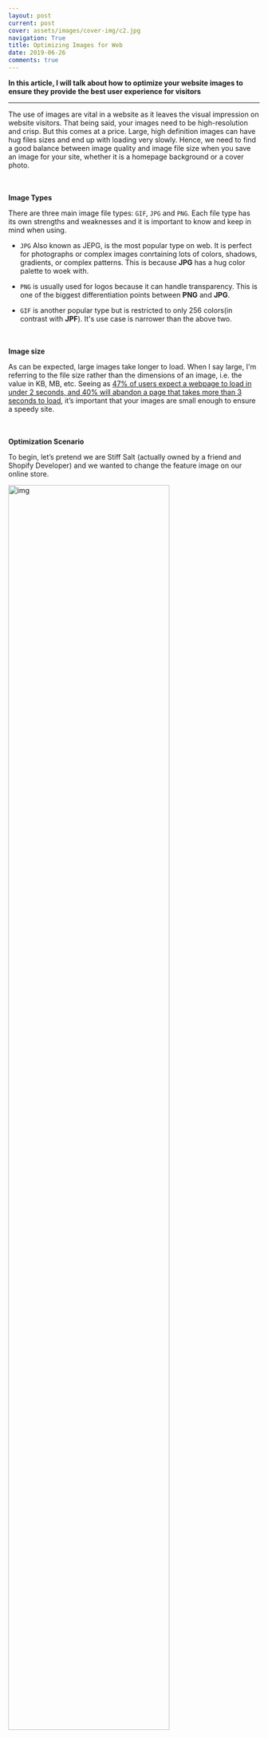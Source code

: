 ```yaml
---
layout: post
current: post
cover: assets/images/cover-img/c2.jpg
navigation: True
title: Optimizing Images for Web
date: 2019-06-26
comments: true
---
```



**In this article, I will talk about how to optimize your website images to ensure they provide the best user experience for visitors**

------------------

The use of images are vital in a website as it leaves the visual impression on website visitors. That being said, your images need to be high-resolution and crisp. But this comes at a price. Large, high definition images can have hug files sizes and end up with loading very slowly. Hence, we need to find a good balance between image quality and image file size when you save an image for your site, whether it is a homepage background or a cover photo.

<br><br>
**Image Types**

There are three main image file types: ```GIF```, ```JPG``` and ```PNG```. Each file type has its own strengths and weaknesses and it is important to know and keep in mind when using.

- ```JPG``` Also known as JEPG, is the most popular type on web. It is perfect for photographs or complex images conrtaining lots of colors, shadows, gradients, or complex patterns. This is because **JPG** has a hug color palette to woek with.

- ```PNG``` is usually used for logos because it can handle transparency. This is one of the biggest differentiation points between **PNG** and **JPG**.

- ```GIF``` is another popular type but is restricted to only 256 colors(in contrast with **JPF**). It's use case is narrower than the above two.


<br><br>
**Image size**

As can be expected, large images take longer to load. When I say large, I'm referring to the file size rather than the dimensions of an image, i.e. the value in KB, MB, etc. Seeing as <a href="https://neilpatel.com/blog/loading-time/?wide=1" style="font-weight:normal;">47% of users expect a webpage to load in under 2 seconds, and 40% will abandon a page that takes more than 3 seconds to load</a>, it’s important that your images are small enough to ensure a speedy site.

<br><br>
**Optimization Scenario**

To begin, let’s pretend we are Stiff Salt (actually owned by a friend and Shopify Developer) and we wanted to change the feature image on our online store.

<img src="./assets/images/Optimize/O-1.jpg" alt="img" style="width: 80%;">

We set up a scene, make our salt look absolutely incredible and we take a photo with a DSLR camera. Great we have our photo. What a beauty!

<img src="./assets/images/Optimize/O-2.jpg" alt="img" style="width: 80%;">

But… the file size is HUGE! 14.6 MB to be exact. And the dimensions of the photo are 5184 × 3456 pixels. This is completely unusable right now. It’s literally big enough to print a movie-sized poster. At 14.6 MB, this image would take significant time to load on a visitor’s computer. This is no good.

<img src="./assets/images/Optimize/O-3.jpg" alt="img" style="width: 100%;">


Now, it is necessary that we work on the image and reduce file size. There are usually three things that you can do: 
- **Reduce Image Size**: the dimension of the photograph
- **Save Image appropriately to reduce file size**: this is the size of the file and how much space it takes on your computer's hard drive or web server
- **Compress Image file**: get rid of any additional hidden data taking up space


<br><br>
**Reduce Image Size**

To keep things simple, we’re going to first reduce the image size. To do this, we’re going to open the image in Adobe Photoshop (you can use whatever image program you feel most comfortable with).

Choose a reasonable target size, for example 1600 x 800 pixels(remember the original was 5184 × 3456 pixels).

In Photoshop, we’re going to select Image > Image Size.

<img src="./assets/images/Optimize/O-4.jpg" alt="img" style="width: 80%;">

Now, we've reduced the size(dimension) of the image to something more appropritate.

<br><br>
**Save Image Appropriately for Web**

In Photoshop, there’s a specific command called “Save For Web” that optimizes the image file for displaying online. This is important as the regular “Save” command can end up creating file sizes 2-3 times larger than the “Save For Web” command.

In the “Save For Web” box, we need to make a few selections.

- **Image Type**: The file type will affect the quality and size of the output file
- **Image Quality**: This is important and can heavily affect the final file size
- **Dimensions**: We already did this in the first step, so there’s no need to do it again, but if we didn’t do this in the first step, we could just change the dimensions for the image here

Based on what we learned at the beginning of this post, we know that JPEG is the best file type for photographs or any image with lots of colors and complexity. We will select JPEG.


<img src="./assets/images/Optimize/O-5.jpg" alt="img" style="width: 80%;">

For Image Quality, you have a scale you can select with 5 presets that range from Maximum to Low. Let’s take a look at the final output file size of each of the quality levels (this information is displayed in the bottom corner of the image-saving window):

- **Maximum**: 1.38 MB
- **Very High**: 611 KB
- **High**: 339 KB
- **Medium**: 152 KB
- **Low**: 86k

You can see that for every quality level you go down, the image size reduces by nearly half. In general, we’ve found that High is the best setting for most images. At this level, it’s nearly impossible for the human eye to see any degradation in image quality, and the file size is nearly 4x smaller than if we were to just select the maximum.

If the image is an extremely important image with a lot of detail, you may want to select a level higher and save at Very High.

Essentially, saving for the web is a balancing act — you must balance the quality of the graphics and the file size of the media to suit your personal needs.

<div style="background-color: #dbdbad; padding: 20px;">
    <p><strong>Rule of thumb</strong>, we like our product photos to be a maximum 80-150 KB, and for large homepage hero images to be a maximum of 250-350 KB. Those are good benchmark numbers for you to aim for as well.</p>
</div>

<br><br>
**Compress Image for Web**

If you used Adobe Photoshop, it will have already done a really great job at reducing the image size, however, you can still likely shave off another 5-10% of image size by using a compression app like ImageOptim and/or ShortPixel.

ImageOptim is also the easiest way to quickly reduce image file size if you have used another program to save your images that isn’t as good as Photoshop.

Dropping each of the files from the previous step into ImageOptim, we were able to further reduce the image size by another 5%. Not huge, but again, these were already optimized with Photoshop. Regardless, every KB counts.


<br><br>
**Conclusion**

To recap, our photo was insanely huge when we started, however, with a few simple steps, we reduced the photo size from 5184 × 3456 to 1600 x 800 so that it’s a perfect fit for our homepage and, at the same time, took it from a computer-crashing 14.4MB, down to a much more reasonable 336KB.

Saving images appropriately for the web is an important step to learn early and implement religiously. Even if you only save 10-20% on each image, over time, as your store and website grow, every little KB can add up to some significant savings that will lead to a much more pleasant experience overall for your visitors, customers, and Google.


<br><br>
**Acknowledgement**: This content is largly adapted from <a href="https://www.abetterlemonadestand.com/optimizing-images-for-web/" style="font-weight:normal;">Richard Lazazzera</a>

